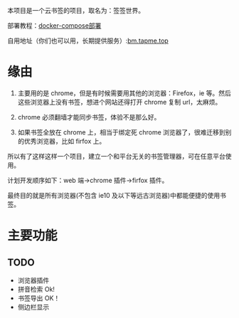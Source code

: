 本项目是一个云书签的项目，取名为：签签世界。

部署教程：[docker-compose部署](https://github.com/FleyX/bookmark/blob/master/DEPLOY.md)

自用地址（你们也可以用，长期提供服务）:[bm.tapme.top](http://bm.tapme.top)


# 缘由

1. 主要用的是 chrome，但是有时候需要用其他的浏览器：Firefox，ie 等。然后这些浏览器上没有书签，想进个网站还得打开 chrome 复制 url，太麻烦。

2. chrome 必须翻墙才能同步书签，体验不是那么好。

3. 如果书签全放在 chrome 上，相当于绑定死 chrome 浏览器了，很难迁移到别的优秀浏览器，比如 firfox 上。

所以有了这样这样一个项目，建立一个和平台无关的书签管理器，可在任意平台使用。

计划开发顺序如下：web 端->chrome 插件->firfox 插件。

最终目的就是所有浏览器(不包含 ie10 及以下等远古浏览器)中都能便捷的使用书签。

# 主要功能

## TODO

- 浏览器插件
- 拼音检索 Ok!
- 书签导出 OK！
- 侧边栏显示
